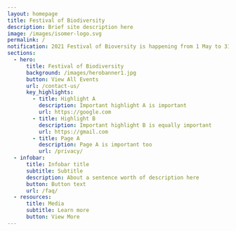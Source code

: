 ```yaml
---
layout: homepage
title: Festival of Biodiversity
description: Brief site description here
image: /images/isomer-logo.svg
permalink: /
notification: 2021 Festival of Bioversity is happening from 1 May to 31st May!
sections:
  - hero:
      title: Festival of Biodiversity
      background: /images/herobanner1.jpg
      button: View All Events
      url: /contact-us/
      key_highlights:
        - title: Highlight A
          description: Important highlight A is important
          url: https://google.com
        - title: Highlight B
          description: Important highlight B is equally important
          url: https://gmail.com
        - title: Page A
          description: Page A is important too
          url: /privacy/
  - infobar:
      title: Infobar title
      subtitle: Subtitle
      description: About a sentence worth of description here
      button: Button text
      url: /faq/
  - resources:
      title: Media
      subtitle: Learn more
      button: View More
---
```

